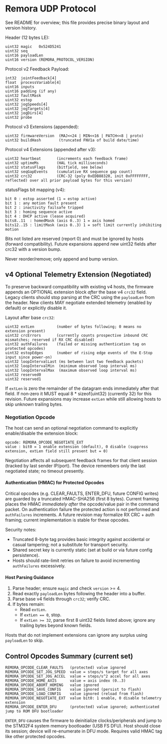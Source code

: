 # Remora UDP Protocol

See README for overview; this file provides precise binary layout and version history.

Header (12 bytes LE):

```text
uint32 magic   0x524D5241
uint32 seq
uint16 payloadLen
uint16 version (REMORA_PROTOCOL_VERSION)
```


Protocol v2 Feedback Payload:

```text
int32  jointFeedback[4]
float  processVariable[4]
uint16 inputs
uint16 padding (if any)
uint32 faultMask
uint32 estop
uint32 jogSpeeds[4]
uint32 jogTargets[4]
uint32 jogDirs[4]
uint32 probe
```

Protocol v3 Extensions (appended):

```text
uint32 firmwareVersion  (MAJ<<24 | MIN<<16 | PATCH<<8 | proto)
uint32 buildHash        (truncated FNV1a of build date/time)
```

Protocol v4 Extensions (appended after v3):

```text
uint32 heartbeat       (increments each feedback frame)
uint32 uptimeMs        (HAL tick milliseconds)
uint32 statusFlags     (bitfield, see below)
uint32 seqGapEvents    (cumulative RX sequence gap count)
uint32 crc32           (CRC-32 (poly 0xEDB88320, init 0xFFFFFFFF, reflected) over all prior payload bytes for this version)
```

statusFlags bit mapping (v4):

```text
bit 0 : estop asserted (1 = estop active)
bit 1 : any motion fault present
bit 2 : inactivity failsafe tripped
bit 3 : homing sequence active
bit 4 : DHCP active (lease acquired)
bits8..11  : homedMask (axis 0..3) 1 = axis homed
bits12..15 : limitMask (axis 0..3) 1 = soft limit currently inhibiting motion
```

Bits not listed are reserved (report 0) and must be ignored by hosts (forward compatibility). Future expansions append new uint32 fields after crc32 with a version bump.

Never reorder/remove; only append and bump version.

## v4 Optional Telemetry Extension (Negotiated)

To preserve backward compatibility with existing v4 hosts, the firmware appends an OPTIONAL extension block *after* the base v4 `crc32` field. Legacy clients should stop parsing at the CRC using the `payloadLen` from the header. New clients MAY negotiate extended telemetry (enabled by default) or explicitly disable it.

Layout after base `crc32`:

```text
uint32 extLen          (number of bytes following; 0 means no extension present)
uint32 crcErrors       (currently counts prospective inbound CRC mismatches; reserved if RX CRC disabled)
uint32 authFailures    (failed or missing authentication tag on protected opcodes)
uint32 estopEdges      (number of rising edge events of the E-Stop input since power-on)
uint32 loopIntervalLast (ms between last two feedback packets)
uint32 loopIntervalMin  (minimum observed loop interval ms)
uint32 loopIntervalMax  (maximum observed loop interval ms)
uint32 reserved0
uint32 reserved1
```

If `extLen` is zero the remainder of the datagram ends immediately after that field. If non‑zero it MUST equal 8 * sizeof(uint32) (currently 32) for this revision. Future expansions may increase `extLen` while still allowing hosts to skip unknown trailing bytes.

### Negotiation Opcode

The host can send an optional negotiation command to explicitly enable/disable the extension block:
```text
opcode: REMORA_OPCODE_NEGOTIATE_EXT
value : bit0 = 1 enable extension (default), 0 disable (suppress extension, extLen field still present but = 0)
```
Negotiation affects all subsequent feedback frames for that client session (tracked by last sender IP/port). The device remembers only the last negotiated state; no timeout presently.

#### Authentication (HMAC) for Protected Opcodes

Critical opcodes (e.g. CLEAR_FAULTS, ENTER_DFU, future CONFIG writes) are guarded by a truncated HMAC-SHA256 (first 8 bytes). Current framing places the HMAC *immediately after* the opcode/value pair in the command packet. On authentication failure the protected action is not performed and `authFailures` increments. A future revision may formalize RX CRC + auth framing; current implementation is stable for these opcodes.

Security notes:
* Truncated 8-byte tag provides basic integrity against accidental or casual tampering; not a substitute for transport security.
* Shared secret key is currently static (set at build or via future config persistence).
* Hosts should rate-limit retries on failure to avoid incrementing `authFailures` excessively.

#### Host Parsing Guidance

1. Parse header; ensure `magic` and check `version` >= 4.
2. Read exactly `payloadLen` bytes following the header into a buffer.
3. Parse base v4 fields through `crc32`; verify CRC.
4. If bytes remain:
   * Read `extLen`.
   * If `extLen == 0`, stop.
   * If `extLen >= 32`, parse first 8 uint32 fields listed above; ignore any trailing bytes beyond known fields.

Hosts that do not implement extensions can ignore any surplus using `payloadLen` to skip.


## Control Opcodes Summary (current set)

```text
REMORA_OPCODE_CLEAR_FAULTS   (protected) value ignored
REMORA_OPCODE_SET_JOG_SPEED  value = steps/s target for all axes
REMORA_OPCODE_SET_JOG_ACCEL  value = steps/s^2 accel for all axes
REMORA_OPCODE_HOME_AXIS      value = axis index (0..3)
REMORA_OPCODE_ABORT_HOMING   value ignored
REMORA_OPCODE_SAVE_CONFIG    value ignored (persist to flash)
REMORA_OPCODE_LOAD_CONFIG    value ignored (reload from flash)
REMORA_OPCODE_NEGOTIATE_EXT  value bit0: 1 enable, 0 disable telemetry extension
REMORA_OPCODE_ENTER_DFU      (protected) value ignored; authenticated jump to ROM DFU bootloader

```
`ENTER_DFU` causes the firmware to deinitialize clocks/peripherals and jump to the STM32F4 system memory bootloader (USB FS DFU). Host should close its session; device will re-enumerate in DFU mode. Requires valid HMAC tag like other protected opcodes.
